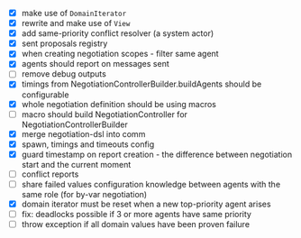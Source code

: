 - [x] make use of `DomainIterator`
- [x] rewrite and make use of `View`
- [x] add same-priority conflict resolver (a system actor)
- [x] sent proposals registry 
- [x] when creating negotiation scopes - filter same agent
- [x] agents should report on messages sent 
- [ ] remove debug outputs
- [x] timings from NegotiationControllerBuilder.buildAgents should be configurable
- [x] whole negotiation definition should be using macros
- [ ] macro should build NegotiationController for NegotiationControllerBuilder
- [x] merge negotiation-dsl into comm
- [x] spawn, timings and timeouts config
- [x] guard timestamp on report creation - the difference between negotiation start and the current moment
- [ ] conflict reports
- [ ] share failed values configuration knowledge between agents with the same role (for by-var negotiation)
- [x] domain iterator must be reset when a new top-priority agent arises
- [ ] fix: deadlocks possible if 3 or more agents have same priority
- [ ] throw exception if all domain values have been proven failure  